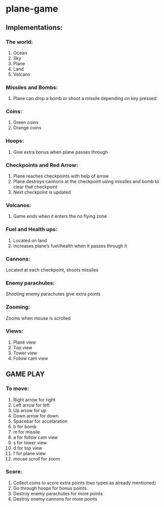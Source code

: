 # plane-game

## Implementations:
### The world:
1. Ocean
2. Sky
3. Plane
4. Land
5. Volcano

### Missiles and Bombs:
1. Plane can drop a bomb or shoot a missile depending on key pressed

### Coins:
1. Green coins
2. Orange coins

### Hoops:
1. Give extra bonus when plane passes through

### Checkpoints and Red Arrow:
1. Plane reaches checkpoints with help of arrow
2. Plane destroys cannons at the checkpoint using missiles and bomb to clear that checkpoint
3. Next checkpoint is updated

### Volcanos:
1. Game ends when it enters the no flying zone

### Fuel and Health ups:
1. Located on land
2. Increases plane’s fuel/health when it passes through it

### Cannons:
Located at each checkpoint, shoots missiles

### Enemy parachutes:
Shooting enemy parachutes give extra points

### Zooming:
Zooms when mouse is scrolled

### Views:
1. Plane view
2. Top view
3. Tower view
4. Follow cam view

## GAME PLAY

### To move:
1. Right arrow for right
2. Left arrow for left
3. Up arrow for up
4. Down arrow for down
5. Spacebar for accelaration
6. b for bomb
7. m for missile
8. a for follow cam view
9. s for tower view
10. d for top view
11. f for plane view
12. mouse scroll for zoom

### Score:
1. Collect coins to score extra points (two types as already mentioned)
2. Go through hoops for bonus points.
3. Destroy enemy parachutes for more points
4. Destroy enemy cannons for more points
